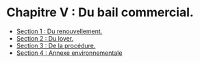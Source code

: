 # Chapitre V : Du bail commercial.

- [Section 1 : Du renouvellement.](section-1)
- [Section 2 : Du loyer.](section-2)
- [Section 3 : De la procédure.](section-3)
- [Section 4 : Annexe environnementale](section-4-annexe)
